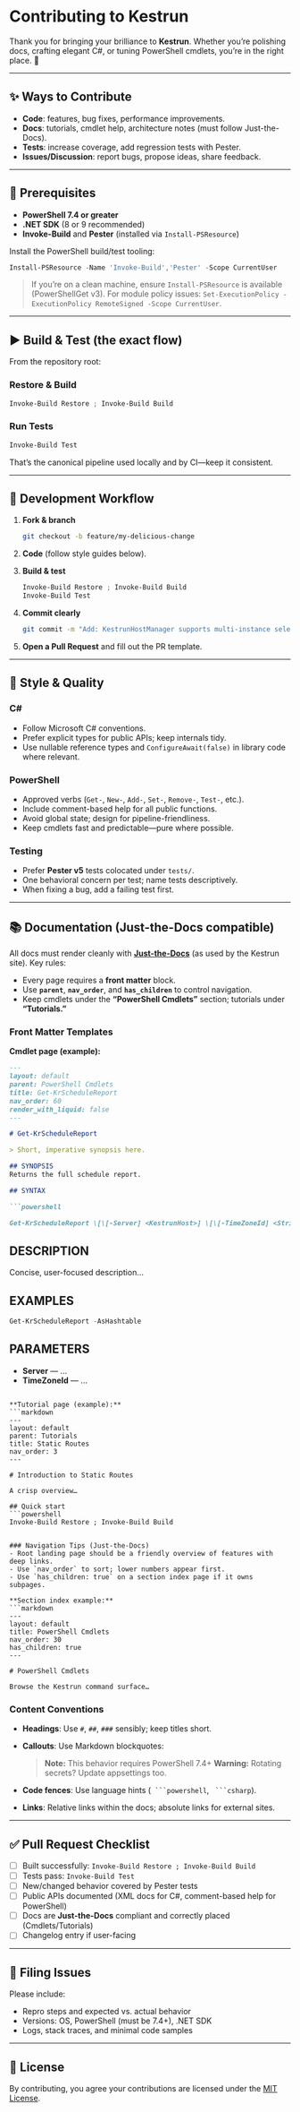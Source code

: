 # Contributing to Kestrun

Thank you for bringing your brilliance to **Kestrun**. Whether you’re polishing docs, crafting elegant C#, or tuning PowerShell cmdlets,
you’re in the right place. 💫

---

## ✨ Ways to Contribute

* **Code**: features, bug fixes, performance improvements.
* **Docs**: tutorials, cmdlet help, architecture notes (must follow Just-the-Docs).
* **Tests**: increase coverage, add regression tests with Pester.
* **Issues/Discussion**: report bugs, propose ideas, share feedback.

---

## 🧰 Prerequisites

* **PowerShell 7.4 or greater**
* **.NET SDK** (8 or 9 recommended)
* **Invoke-Build** and **Pester** (installed via `Install-PSResource`)

Install the PowerShell build/test tooling:

```powershell
Install-PSResource -Name 'Invoke-Build','Pester' -Scope CurrentUser
```

> If you’re on a clean machine, ensure `Install-PSResource` is available (PowerShellGet v3).
> For module policy issues: `Set-ExecutionPolicy -ExecutionPolicy RemoteSigned -Scope CurrentUser`.

---

## ▶️ Build & Test (the exact flow)

From the repository root:

### Restore & Build

```powershell
Invoke-Build Restore ; Invoke-Build Build
```

### Run Tests

```powershell
Invoke-Build Test
```

That’s the canonical pipeline used locally and by CI—keep it consistent.

---

## 🔧 Development Workflow

1. **Fork & branch**

   ```bash
   git checkout -b feature/my-delicious-change
   ```

2. **Code** (follow style guides below).
3. **Build & test**

   ```powershell
   Invoke-Build Restore ; Invoke-Build Build
   Invoke-Build Test
   ```

4. **Commit clearly**

   ```bash
   git commit -m "Add: KestrunHostManager supports multi-instance selection"
   ```

5. **Open a Pull Request** and fill out the PR template.

---

## 📝 Style & Quality

### C\#

* Follow Microsoft C# conventions.
* Prefer explicit types for public APIs; keep internals tidy.
* Use nullable reference types and `ConfigureAwait(false)` in library code where relevant.

### PowerShell

* Approved verbs (`Get-`, `New-`, `Add-`, `Set-`, `Remove-`, `Test-`, etc.).
* Include comment-based help for all public functions.
* Avoid global state; design for pipeline-friendliness.
* Keep cmdlets fast and predictable—pure where possible.

### Testing

* Prefer **Pester v5** tests colocated under `tests/`.
* One behavioral concern per test; name tests descriptively.
* When fixing a bug, add a failing test first.

---

## 📚 Documentation (Just-the-Docs compatible)

All docs must render cleanly with **[Just-the-Docs](https://github.com/just-the-docs/just-the-docs)** (as used by the Kestrun site).
Key rules:

* Every page requires a **front matter** block.
* Use **`parent`**, **`nav_order`**, and **`has_children`** to control navigation.
* Keep cmdlets under the **“PowerShell Cmdlets”** section; tutorials under **“Tutorials.”**

### Front Matter Templates

**Cmdlet page (example):**

```markdown
---
layout: default
parent: PowerShell Cmdlets
title: Get-KrScheduleReport
nav_order: 60
render_with_liquid: false
---

# Get-KrScheduleReport

> Short, imperative synopsis here.

## SYNOPSIS
Returns the full schedule report.

## SYNTAX

```powershell

Get-KrScheduleReport \[\[-Server] <KestrunHost>] \[\[-TimeZoneId] <String>] \[-AsHashtable]

````

## DESCRIPTION

Concise, user-focused description…

## EXAMPLES

```powershell
Get-KrScheduleReport -AsHashtable
````

## PARAMETERS

* **Server** — …
* **TimeZoneId** — …

````text

**Tutorial page (example):**
```markdown
---
layout: default
parent: Tutorials
title: Static Routes
nav_order: 3
---

# Introduction to Static Routes

A crisp overview…

## Quick start
```powershell
Invoke-Build Restore ; Invoke-Build Build
````

````text

### Navigation Tips (Just-the-Docs)
- Root landing page should be a friendly overview of features with deep links.
- Use `nav_order` to sort; lower numbers appear first.
- Use `has_children: true` on a section index page if it owns subpages.

**Section index example:**
```markdown
---
layout: default
title: PowerShell Cmdlets
nav_order: 30
has_children: true
---

# PowerShell Cmdlets

Browse the Kestrun command surface…
````

### Content Conventions

* **Headings**: Use `#`, `##`, `###` sensibly; keep titles short.
* **Callouts**: Use Markdown blockquotes:

  > **Note:** This behavior requires PowerShell 7.4+
  > **Warning:** Rotating secrets? Update appsettings too.
* **Code fences**: Use language hints (` ```powershell`, ` ```csharp`).
* **Links**: Relative links within the docs; absolute links for external sites.

---

## ✅ Pull Request Checklist

* [ ] Built successfully: `Invoke-Build Restore ; Invoke-Build Build`
* [ ] Tests pass: `Invoke-Build Test`
* [ ] New/changed behavior covered by Pester tests
* [ ] Public APIs documented (XML docs for C#, comment-based help for PowerShell)
* [ ] Docs are **Just-the-Docs** compliant and correctly placed (Cmdlets/Tutorials)
* [ ] Changelog entry if user-facing

---

## 🐛 Filing Issues

Please include:

* Repro steps and expected vs. actual behavior
* Versions: OS, PowerShell (must be 7.4+), .NET SDK
* Logs, stack traces, and minimal code samples

---

## 📜 License

By contributing, you agree your contributions are licensed under the [MIT License](LICENSE.txt).

